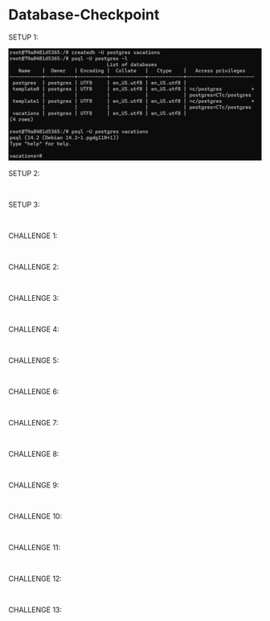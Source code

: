 # Database-Checkpoint

SETUP 1:

![](https://github.com/mbloom707/Database-Checkpoint/blob/66d86bd2b42c3e81e804010c08648b32a32ad5c/img/Setup%201.png)


SETUP 2:

![]()

SETUP 3:

![]()

CHALLENGE 1:

![]()

CHALLENGE 2:

![]()

CHALLENGE 3:

![]()

CHALLENGE 4:

![]()

CHALLENGE 5:

![]()

CHALLENGE 6:

![]()

CHALLENGE 7:

![]()

CHALLENGE 8:

![]()

CHALLENGE 9:

![]()

CHALLENGE 10:

![]()

CHALLENGE 11:

![]()

CHALLENGE 12:

![]()

CHALLENGE 13:

![]()

